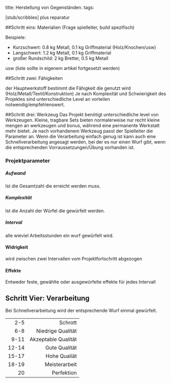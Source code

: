 title: Herstellung von Gegenständen.
tags: 

[stub/scribbles]
plus reparatur

##Schritt eins: Materialien 
(Frage spielleiter, build spezifisch)

Beispiele:
* Kurzschwert: 0.8 kg Metall, 0.1 kg Griffmaterial (Holz/Knochen/usw)
* Langschwert: 1.2 kg Metall, 0.1 kg Griffmaterial 
* großer Rundschild: 2 kg Bretter, 0.5 kg Metall

usw (liste sollte in eigenem artikel fortgesetzt werden)

##Schritt zwei: Fähigkeiten

der Hauptwerkstoff bestimmt die Fähigkeit die genutzt wird (Holz/Metall/Textil/Konstruktion)
Je nach Komplexität und Schwierigkeit des Projektes sind unterschiedliche Level an vorteilen notwendig/empfehlenswert.

##Schritt drei: Werkzeug
Das Projekt benötigt unterschiedliche level von Werkzeugen. 
Kleine, tragbare Sets bieten normalerweise nur recht kleine mengen an werkzeugen und bonus, während eine permanente Werkstatt mehr bietet.
Je nach vorhandenem Werkzeug passt der Spielleiter die Parameter an.
Wenn die Verarbeitung einfach genug ist kann auch eine Schnellverarbeitung angesagt werden, bei der es nur einen Wurf gibt, wenn die entsprechenden Vorraussetzungen/Übung vorhanden ist.

### Projektparameter
##### Aufwand
Ist die Gesamtzahl die erreicht werden muss.
##### Komplexität
Ist die Anzahl der Würfel die gewürfelt werden.
##### Interval
alle wieviel Arbeitsstunden ein wurf gewürfelt wird.
#### Widrigkeit
wird zwischen zwei Intervallen vom Projektfortschritt abgezogen
#### Effekte
Entweder feste, gewählte oder ausgewürfelte effekte für jedes Intervall

## Schritt Vier: Verarbeitung
Bei Schnellverarbeitung wird der entsprechende Wurf einmal gewürfelt.

|||
|---:|---:|
|2-5|Schrott|  
|6-8|Niedrige Qualität|  
|9-11|Akzeptable Qualität|  
|12-14|Gute Qualität|  
|15-17|Hohe Qualiät|    
|18-19|Meisterarbeit|  
|20|Perfektion|  



